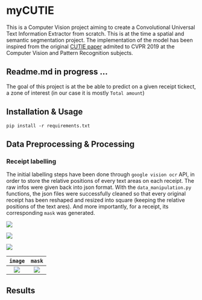 # myCUTIE
This is a Computer Vision project aiming to create a Convolutional Universal Text Information Extractor from scratch. This is at the time a spatial and semantic segmentation project. The implementation of the model has been inspired from the original  [CUTIE paper](https://arxiv.org/abs/1903.12363v4) admited to CVPR 2019 at the Computer Vision and Pattern Recognition subjects.

## Readme.md in progress ...

The goal of this project is at the be able to predict on a given receipt tickect, a zone of interest (in our case it is mostly `Total amount`)

## Installation & Usage

```
pip install -r requirements.txt
```

## Data Preprocessing & Processing

### Receipt labelling

The initial labelling steps have been done through `google vision ocr` API, in order to store the relative positions of every text areas on each receipt. The raw infos were given back into json format.
With the `data_manipulation.py` functions, the json files were successfully cleaned so that every original receipt has been reshaped and resized into square (keeping the relative positions of the text ares). And more importantly, for a receipt, its corresponding `mask` was generated.


<p class="row">
  
  <p class="col-md-6 col-lg-4">
    <img src="https://github.com/IsmaelMekene/meteor-CUTIE/blob/main/data/1087img.png"/>
  </p>

  <p class="col-md-6 col-lg-4">
    <img src="https://github.com/IsmaelMekene/meteor-CUTIE/blob/main/data/1087mask.png"/>
  </p>

  <p class="col-md-6 col-lg-4">
    <img src="https://github.com/IsmaelMekene/meteor-CUTIE/blob/main/data/over1087.png"/>
  </p>
  
</p>

  <p align="center">
  
  
  `image`             |  `mask`
:-------------------------:|:-------------------------:
![](https://github.com/IsmaelMekene/meteor-CUTIE/blob/main/data/1087img.png)  |  ![](https://github.com/IsmaelMekene/meteor-CUTIE/blob/main/data/1087mask.png)


## Results
